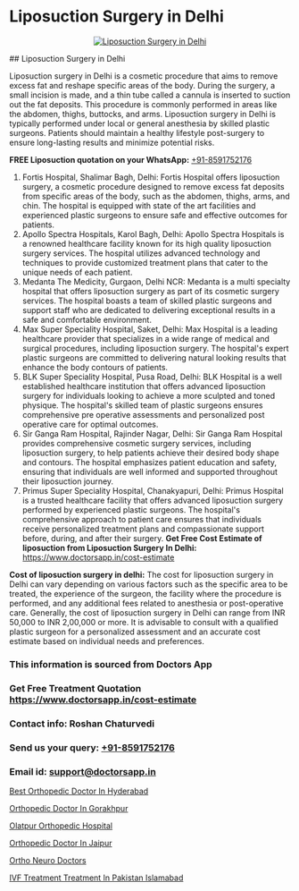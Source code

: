 # Liposuction Surgery in Delhi

<p align="center">
  <a href="null">
    <img src="null" alt="Liposuction Surgery in Delhi">
  </a>
</p>
## Liposuction Surgery in Delhi

Liposuction surgery in Delhi is a cosmetic procedure that aims to remove excess fat and reshape specific areas of the body. During the surgery, a small incision is made, and a thin tube called a cannula is inserted to suction out the fat deposits. This procedure is commonly performed in areas like the abdomen, thighs, buttocks, and arms. Liposuction surgery in Delhi is typically performed under local or general anesthesia by skilled plastic surgeons. Patients should maintain a healthy lifestyle post-surgery to ensure long-lasting results and minimize potential risks.

**FREE Liposuction quotation on your WhatsApp:**  [+91-8591752176](https://api.whatsapp.com/send?phone=8591752176)

1) Fortis Hospital, Shalimar Bagh, Delhi: Fortis Hospital offers liposuction surgery, a cosmetic procedure designed to remove excess fat deposits from specific areas of the body, such as the abdomen, thighs, arms, and chin. The hospital is equipped with state of the art facilities and experienced plastic surgeons to ensure safe and effective outcomes for patients.
2) Apollo Spectra Hospitals, Karol Bagh, Delhi: Apollo Spectra Hospitals is a renowned healthcare facility known for its high quality liposuction surgery services. The hospital utilizes advanced technology and techniques to provide customized treatment plans that cater to the unique needs of each patient.
3) Medanta   The Medicity, Gurgaon, Delhi NCR: Medanta is a multi specialty hospital that offers liposuction surgery as part of its cosmetic surgery services. The hospital boasts a team of skilled plastic surgeons and support staff who are dedicated to delivering exceptional results in a safe and comfortable environment.
4) Max Super Speciality Hospital, Saket, Delhi: Max Hospital is a leading healthcare provider that specializes in a wide range of medical and surgical procedures, including liposuction surgery. The hospital's expert plastic surgeons are committed to delivering natural looking results that enhance the body contours of patients.
5) BLK Super Speciality Hospital, Pusa Road, Delhi: BLK Hospital is a well established healthcare institution that offers advanced liposuction surgery for individuals looking to achieve a more sculpted and toned physique. The hospital's skilled team of plastic surgeons ensures comprehensive pre operative assessments and personalized post operative care for optimal outcomes.
6) Sir Ganga Ram Hospital, Rajinder Nagar, Delhi: Sir Ganga Ram Hospital provides comprehensive cosmetic surgery services, including liposuction surgery, to help patients achieve their desired body shape and contours. The hospital emphasizes patient education and safety, ensuring that individuals are well informed and supported throughout their liposuction journey.
7) Primus Super Speciality Hospital, Chanakyapuri, Delhi: Primus Hospital is a trusted healthcare facility that offers advanced liposuction surgery performed by experienced plastic surgeons. The hospital's comprehensive approach to patient care ensures that individuals receive personalized treatment plans and compassionate support before, during, and after their surgery.
**Get Free Cost Estimate of liposuction from Liposuction Surgery In Delhi:** https://www.doctorsapp.in/cost-estimate

**Cost of liposuction surgery in delhi:**
The cost for liposuction surgery in Delhi can vary depending on various factors such as the specific area to be treated, the experience of the surgeon, the facility where the procedure is performed, and any additional fees related to anesthesia or post-operative care. Generally, the cost of liposuction surgery in Delhi can range from INR 50,000 to INR 2,00,000 or more. It is advisable to consult with a qualified plastic surgeon for a personalized assessment and an accurate cost estimate based on individual needs and preferences.

### This information is sourced from Doctors App 
### Get Free Treatment Quotation https://www.doctorsapp.in/cost-estimate
### Contact info: Roshan Chaturvedi 
### Send us your query: [+91-8591752176](https://api.whatsapp.com/send?phone=8591752176) 
### Email id: support@doctorsapp.in

[Best Orthopedic Doctor In Hyderabad](https://www.linkedin.com/pulse/best-orthopedic-doctor-hyderabad-doctorsapp-khulna-gkvqe/?lipi=urn%3Ali%3Apage%3Ad_flagship3_publishing_published%3B6s0HL1EnS62Kk1Ppug3b7A%3D%3D)

[Orthopedic Doctor In Gorakhpur](https://www.linkedin.com/pulse/orthopedic-doctor-gorakhpur-knee-replacement-treatment-i1z3e?trackingId=j4SZx%2BShD2eULoXOyQaLvQ%3D%3D&lipi=urn%3Ali%3Apage%3Ad_flagship3_company_admin%3BII%2FSNcWiSiigR90SV5cfEQ%3D%3D)

[Olatpur Orthopedic Hospital](https://medium.com/@manish632504/olatpur-orthopedic-hospital-e57f043c01d2)

[Orthopedic Doctor In Jaipur](https://medium.com/@vimalrana22/orthopedic-doctor-in-jaipur-cab5aa22cd63)

[Ortho Neuro Doctors](https://doctors-apps.github.io/doctorsapp/ortho-neuro-doctors)

[IVF Treatment Treatment In Pakistan Islamabad](https://doctors-apps.github.io/doctorsapp/ivf-treatment-treatment-in-pakistan-islamabad)

